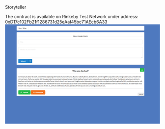 Storyteller

The contract is available on Rinkeby Test Network under address: 0xD17c102Fb21f1286731d25eAaf45bc71AEcb6A33
![POC](https://github.com/Piorys/storyteller/blob/master/Storyteller_poc.png)

